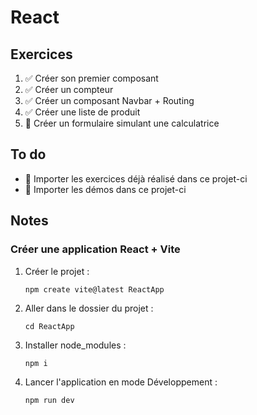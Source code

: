 # React
## Exercices
1. ✅ Créer son premier composant
2. ✅ Créer un compteur
3. ✅ Créer un composant Navbar + Routing
4. ✅ Créer une liste de produit
5. 🔄️ Créer un formulaire simulant une calculatrice

## To do
- 🔄️ Importer les exercices déjà réalisé dans ce projet-ci
- 🔄️ Importer les démos dans ce projet-ci

## Notes
### Créer une application React + Vite
1. Créer le projet :
    ```
    npm create vite@latest ReactApp
    ```
2. Aller dans le dossier du projet :
    ```
    cd ReactApp
    ```
3. Installer node_modules :
    ```
    npm i
    ```
4. Lancer l'application en mode Développement :
    ```
    npm run dev
    ```